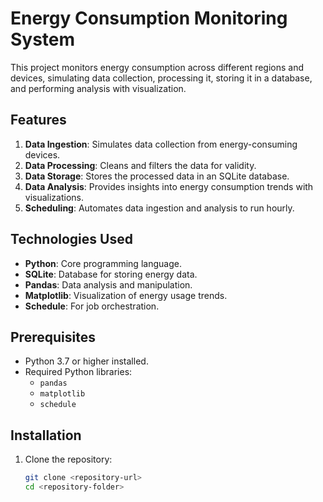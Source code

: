 # Energy Consumption Monitoring System

This project monitors energy consumption across different regions and devices, simulating data collection, processing it, storing it in a database, and performing analysis with visualization.

## Features
1. **Data Ingestion**: Simulates data collection from energy-consuming devices.
2. **Data Processing**: Cleans and filters the data for validity.
3. **Data Storage**: Stores the processed data in an SQLite database.
4. **Data Analysis**: Provides insights into energy consumption trends with visualizations.
5. **Scheduling**: Automates data ingestion and analysis to run hourly.

## Technologies Used
- **Python**: Core programming language.
- **SQLite**: Database for storing energy data.
- **Pandas**: Data analysis and manipulation.
- **Matplotlib**: Visualization of energy usage trends.
- **Schedule**: For job orchestration.

## Prerequisites
- Python 3.7 or higher installed.
- Required Python libraries:
  - `pandas`
  - `matplotlib`
  - `schedule`

## Installation
1. Clone the repository:
   ```bash
   git clone <repository-url>
   cd <repository-folder>
